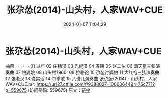 ﻿---
title: 张尕怂(2014)-山头村，人家WAV+CUE
date: 2024-01-07 11:04:29
categories: WAV车载音乐、镜像
tags: 华语中文
---
# 张尕怂(2014)-山头村，人家WAV+CUE

曲目
· · · · · ·
01 过年
02 庄稼汉
03 光棍汉
04 春耕
05 赵二伯
06 满天星三弦演奏曲
07 怕婆娘
08 山头村1960'
09 拉骆驼
10 尕怂讨婆娘
11 大红袍三弦演奏曲
12 张老汉
13 说实话
14 四季歌
15 八谱儿演奏曲
张尕怂(2014) - 山头村，人家WAV+CUE.rar: https://url27.ctfile.com/f/9388027-1000064494-76c771?p=559675
(访问密码: 559675)
原文：[链接](https://blog.sina.com.cn/s/blog_1647c7e760103144b.html)